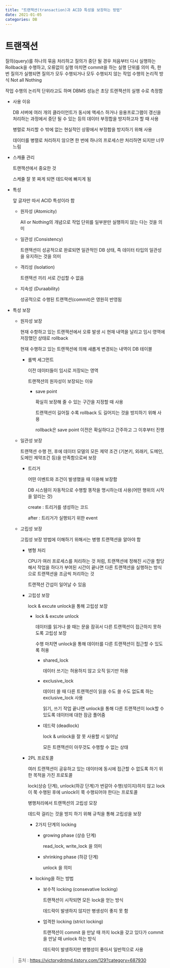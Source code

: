```yaml
---
title: "트랜잭션(transaction)과 ACID 특성을 보장하는 방법"
date: 2021-01-05
categories: DB
---
```


# 트랜잭션

질의(query)를 하나의 묶음 처리하고 질의가 중단 될 경우 처음부터 다시 실행하는 Rollback을 수행하고, 오류없이 실행 마치면 commit을 하는 실행 단위를 의미
즉, 한 번 질의가 실행되면 질의가 모두 수행되거나 모두 수행되지 않는 작업 수행의 논리적 방식
Not all Nothing

작업 수행의 논리적 단위라고도 하며 DBMS 성능은 초당 트렌잭션의 실행 수로 측정함

- 사용 이유

  DB 서버에 여러 개의 클라이언트가 동시에 액세스 하거나 응용프로그램이 갱신을 처리하는 과정에서 중단 될 수 있는 등의 데이터 부정합을 방지하고자 할 때 사용

  병렬로 처리할 수 밖에 없는 현실적인 상황에서 부정합을 방지하기 위해 사용

  데이터를 병렬로 처리하지 않으면 한 번에 하나의 프로세스만 처리하면 되지만 너무 느림

- 스캐쥴 관리

  트랜잭션에서 중요한 것

  스케쥴 잘 못 짜게 되면 데드락에 빠지게 됨

- 특성

  앞 글자만 따서 ACID 특성이라 함

  - 원자성 (Atomicity)

    All or Nothing의 개념으로 작업 단위를 일부분만 실행하지 않는 다는 것을 의미

  - 일관성 (Consistency)

    트랜잭션이 성공적으로 완료되면 일관적인 DB 상태, 즉 데이터 타입의 일관성을 유지하는 것을 의미

  - 격리성 (Isolation)

    트랜잭션 끼리 서로 간섭할 수 없음

  - 지속성 (Duraability)

    성공적으로 수행된 트랜잭션(commit)은 영원히 반영됨

- 특성 보장

  - 원자성 보장

    현재 수항하고 있는 트랜잭션에서 오류 발생 시 현재 내역을 날리고 임시 영역에 저장했던 상태로 rollback

    현재 수행하고 있는 트랜잭션에 의해 새롭게 변경되는 내역이 DB 테이블

    - 롤백 세그먼트

      이전 데이터들이 임시로 저장되는 영역

      트랜잭션의 원자성이 보장되는 이유

      - save point

        확실히 보장해 줄 수 있는 구간을 지정할 때 사용

        트랜잭션이 길어질 수록 rollback 도 길어지는 것을 방지하기 위해 사용

        rollback은 save point 이전은 확실하다고 간주하고 그 이후부터 진행

  - 일관성 보장

    트랜잭션 수행 전, 후에 데이터 모델의 모든 제약 조건 (기본키, 외래키, 도메인, 도메인 제약조건 등)을 만족함으로써 보장

    - 트리거

      어떤 이벤트와 조건이 발생했을 때 이용해 보장함

      DB 시스템이 자동적으로 수행할 똥작을 명시하는데 사용(어떤 행위의 시작을 알리는 것)

      create : 트리거를 생성하는 코드

      after : 트리거가 실행되기 위한 event

  - 고립성 보장

    고립성 보장 방법에 이해하기 위해서는 병행 트랜잭션을 알아야 함

    - 병형 처리

      CPU가 여러 프로세스를 처리하는 것 처럼, 트랜잭션에 정해진 시간을 할당해서 작업을 하다가 부여된 시간이 끝나면 다른 트랜잭션을 실행하는 방식으로 트랜잭션을 조금씩 처리하는 것

      트랜잭션 간섭이 일어날 수 있음

    - 고립성 보장

      lock & excute unlock을 통해 고립성 보장

      - lock & excute unlock

        데이터를 읽거나 쓸 때는 문을 잠궈서 다른 트랜잭션이 접근하지 못하도록 고립성 보장

        수행 마치면 unlock을 통해 데이터를 다른 트랜잭션이 접근할 수 있도록 허용

        - shared_lock

          데이터 쓰기는 허용하지 않고 오직 읽기만 허용

        - exclusive_lock

          데이터 쓸 때 다른 트랜잭션이 읽을 수도 쓸 수도 없도록 하는 exclusive_lock 사용

          읽기, 쓰기 작업 끝나면 unlock을 통해 다른 트랜잭션이 lock할 수 있도록 데이터에 대한 잠금 풀어줌

        - 데드락 (deadlock)

          lock & unlock을 잘 못 사용할 시 일어남

          모든 트랜잭션이 아무것도 수행할 수 없는 상태

    - 2PL 프로토콜

      여러 트랜잭션이 공유하고 있는 데이터에 동시에 접근할 수 없도록 하기 위한 목적을 가진 프로토콜

      lock(상승 단계), unlock(하강 단계)가 번갈아 수행(섞이지)하지 않고 lock이 쭉 수행된 후에 unlock이 쭉 수행되어야 한다는 프로토콜

      병행처리에서 트랜잭션의 고립성 모장

      데드락 걸리는 것을 방지 하기 위해 규칙을 통해 고립성을 보장

      - 2가지 단계의 locking

        - growing phase (상승 단계)

          read_lock, write_lock 을 의미

        - shrinking phase (하강 단계)

          unlock 을 의미

      - locking을 하는 방법

        - 보수적 locking (consevative locking)

          트랜잭션이 시작되면 모든 lock을 얻는 방식

          데드락이 발생하지 않지만 병생성이 좋지 못 함

        - 엄격한 locking (strict locking)

          트랜잭션이 commit 을 만날 때 까지 lock을 갖고 있다가 commit을 만날 때 unlock 하는 방식

          데드락이 발생하지만 병행성이 좋아서 일반적으로 사용

> 출처 : https://victorydntmd.tistory.com/129?category=687930
